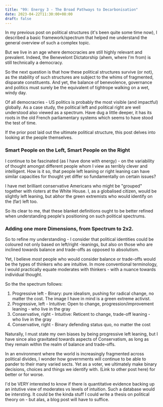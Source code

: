 ```yaml
---
title: "99: Energy 3 - The Broad Pathways to Decarbonisation"
date: 2023-04-22T11:30:00+08:00
draft: false
---
```

In my previous post on political structures (it's been quite some time now), I described a basic framework/spectrum that helped me understand the general overview of such a complex topic.

But we live in an age where democracies are still highly relevant and prevalent. Indeed, the Benevelont Dictatorship (ahem, where I'm from) is still technically a democracy.

So the next question is that how these political structures survive (or not), as the stability of such structures are subject to the whims of fragmented, disparate constituents. And yet, the balance of benevolence, governance and politics must surely be the equivalent of tightrope walking on a wet, windy day.

Of all democracries - US politics is probably the most visible (and impactful) globally. As a case study, the political left and political right are well understood also viewed as a spectrum. Have dug a little deeper, it has its roots in the old French parliamentary systems which seems to have stood the test of time. 

If the prior post laid out the ultimate political structure, this post delves into looking at the people themselves.

### Smart People on the Left, Smart People on the Right

I continue to be fascinated (as I have done with energy) - on the variability of thought amongst different people whom I view as terribly clever and intelligent. How is it so, that people left leaning or right leaning can have similar capacities for thought yet differ so fundamentally on certain issues? 

I have met brilliant conservative Americans who might be "grouped" together with rioters at the White House. I, as a globalised citizen, would be slightly left leaning, but abhor the green extremists who would identify on the (far) left too. 

So its clear to me, that these blanket definitions ought to be better refined when understanding people's positioning on such political spectrums.

### Adding one more Dimensions, from Spectrum to 2x2.

So to refine my understanding - I consider that political identities could be coloured not only based on left/right -leanings, but also on those who are inclined towards balance and trade-offs as opposed to absolutism. 

Yet, I believe *most* people who would consider balance or trade-offs would be the types of thinkers who are intuitive. In more conventional terminology, I would practically equate moderates with thinkers - with a nuance towards individual thought.

So the the spectrum follows: 

1. Progressive left - Binary: pure idealism, pushing for radical change, no matter the cost. The image I have in mind is a green extreme activist. 
2. Progressive, left - Intuitive: Open to change, progression/improvement leaning - who live in the gray 
3. Conservative, right - Intuitive: Reticent to change, trade-off leaning - who live in the gray
4. Conservative, right - Binary defending status quo, no matter the cost

Naturally, I must state my own biases by being progressive left leaning, but I have since also gravitated towards aspects of Conservatism, as long as they remain within the realm of balance and trade-offs.

In an environment where the world is increasingly fragmented across political divides, I wonder how governments will continue to be able to pander to their many varied sects. Yet as a voter, we ultimately make binary decisions, choices and things we identify with. (Link to other post here) for better or for worse.

I'd be VERY interested to know if there is quantitative evidence backing up an intutive view of moderates vs levels of intuition.  Such a database would be intersting. It could be the kinda stuff I could write a thesis on political theory on - but alas, a blog post will have to suffice.